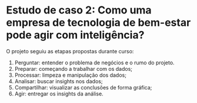 # Estudo de caso 2: Como uma empresa de tecnologia de bem-estar pode agir com inteligência?

O projeto seguiu as etapas propostas durante curso:


1. Perguntar: entender o problema de negócios e o rumo do projeto.
2. Preparar: começando a trabalhar com os dados;
3. Processar: limpeza e manipulação dos dados;
4. Analisar: buscar insights nos dados;
5. Compartilhar: visualizar as conclusões de forma gráfica;
6. Agir: entregar os insights da análise.
